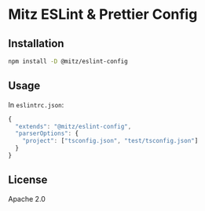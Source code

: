 # Mitz ESLint & Prettier Config

## Installation
```sh
npm install -D @mitz/eslint-config
```

## Usage

In `eslintrc.json`:

```js
{
  "extends": "@mitz/eslint-config",
  "parserOptions": {
    "project": ["tsconfig.json", "test/tsconfig.json"]
  }
}
```


## License

Apache 2.0
